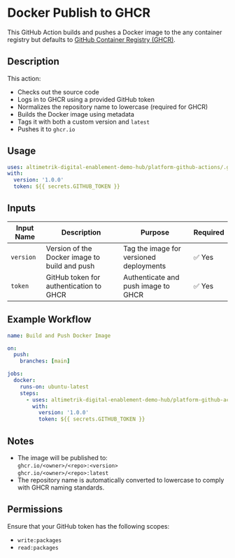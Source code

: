 # Docker Publish to GHCR

This GitHub Action builds and pushes a Docker image to the any container registry but defaults to [GitHub Container Registry (GHCR)](https://ghcr.io).

## Description

This action:
- Checks out the source code
- Logs in to GHCR using a provided GitHub token
- Normalizes the repository name to lowercase (required for GHCR)
- Builds the Docker image using metadata
- Tags it with both a custom version and `latest`
- Pushes it to `ghcr.io`

## Usage

```yaml
uses: altimetrik-digital-enablement-demo-hub/platform-github-actions/.github/actions/common/docker-build-push@v0
with:
  version: '1.0.0'
  token: ${{ secrets.GITHUB_TOKEN }}
```

## Inputs

| Input Name | Description                                    | Purpose                                 | Required |
|------------|------------------------------------------------|-----------------------------------------|----------|
| `version`  | Version of the Docker image to build and push  | Tag the image for versioned deployments | ✅ Yes   |
| `token`    | GitHub token for authentication to GHCR        | Authenticate and push image to GHCR     | ✅ Yes   |

## Example Workflow

```yaml
name: Build and Push Docker Image

on:
  push:
    branches: [main]

jobs:
  docker:
    runs-on: ubuntu-latest
    steps:
      - uses: altimetrik-digital-enablement-demo-hub/platform-github-actions/.github/actions/common/docker-build-push@v0
        with:
          version: '1.0.0'
          token: ${{ secrets.GITHUB_TOKEN }}
```

## Notes

- The image will be published to:  
  `ghcr.io/<owner>/<repo>:<version>`  
  `ghcr.io/<owner>/<repo>:latest`
- The repository name is automatically converted to lowercase to comply with GHCR naming standards.

## Permissions

Ensure that your GitHub token has the following scopes:
- `write:packages`
- `read:packages`

